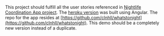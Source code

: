 This project should fulfill all the user stories referenced in [Nightlife Coordination App project](https://www.freecodecamp.org/learn/coding-interview-prep/take-home-projects/build-a-nightlife-coordination-app). The [heroku version](https://whatsgoinontonight.herokuapp.com/) was built using Angular. The repo for the app resides at [https://github.com/clnhll/whatstonight](https://github.com/clnhll/whatstonight). This demo should be a completely new version instead of a duplicate.
